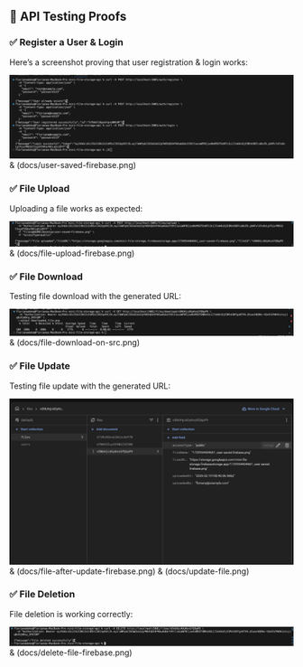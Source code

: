 ## 📌 API Testing Proofs

### ✅ Register a User & Login

Here’s a screenshot proving that user registration & login works:

![User Registration Success](docs/user-registration-login.png) & (docs/user-saved-firebase.png)

### ✅ File Upload

Uploading a file works as expected:

![File Upload](docs/file-upload.png) & (docs/file-upload-firebase.png)

### ✅ File Download

Testing file download with the generated URL:

![File Download](docs/file-download-cmd.png) & (docs/file-download-on-src.png)

### ✅ File Update

Testing file update with the generated URL:

![File Update](docs/file-before-update-firebase.png) & (docs/file-after-update-firebase.png) & (docs/update-file.png)

### ✅ File Deletion

File deletion is working correctly:

![File Deletion](docs/delete-file.png) & (docs/delete-file-firebase.png)
